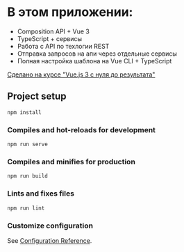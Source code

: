 # В этом приложении:
- Composition API + Vue 3
- TypeScript + сервисы
- Работа с API по техлогии REST
- Отправка запросов на апи через отдельные сервисы
- Полная настройка шаблона на Vue CLI + TypeScript

[Cделано на курсе "Vue.js 3 c нуля до результата"](https://tocode.ru/courses/vuejs-3-s-nulya-do-rezultata/)

## Project setup
```
npm install
```

### Compiles and hot-reloads for development
```
npm run serve
```

### Compiles and minifies for production
```
npm run build
```

### Lints and fixes files
```
npm run lint
```

### Customize configuration
See [Configuration Reference](https://cli.vuejs.org/config/).
